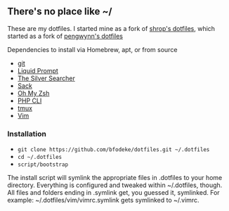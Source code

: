 ## There's no place like ~/

These are my dotfiles. I started mine as a fork of [shrop's dotfiles](https://github.com/shrop/dotfiles), which started as a fork of [pengwynn's dotfiles](https://github.com/pengwynn/dotfiles)

Dependencies to install via Homebrew, apt, or from source

* [git](https://git-scm.com)
* [Liquid Prompt](https://github.com/nojhan/liquidprompt)
* [The Silver Searcher](https://github.com/ggreer/the_silver_searcher)
* [Sack](https://github.com/sampson-chen/sack)
* [Oh My Zsh](https://github.com/robbyrussell/oh-my-zsh)
* [PHP CLI](http://php.net)
* [tmux](https://tmux.github.io)
* [Vim](http://www.vim.org)


### Installation
* `git clone https://github.com/bfodeke/dotfiles.git ~/.dotfiles`
* `cd ~/.dotfiles`
* `script/bootstrap`

The install script will symlink the appropriate files in .dotfiles to your home directory. Everything is configured and tweaked within ~/.dotfiles, though. All files and folders ending in .symlink get, you guessed it, symlinked. For example: ~/.dotfiles/vim/vimrc.symlink gets symlinked to ~/.vimrc.
